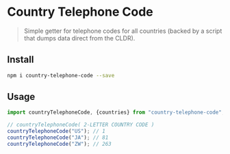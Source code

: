# Country Telephone Code
> Simple getter for telephone codes for all countries (backed by a script that dumps data direct from the CLDR).

## Install

```bash
npm i country-telephone-code --save
```

## Usage

```js
import countryTelephoneCode, {countries} from "country-telephone-code";

// countryTelephoneCode( 2-LETTER COUNTRY CODE )
countryTelephoneCode("US"); // 1
countryTelephoneCode("JA"); // 81
countryTelephoneCode("ZW"); // 263
```
